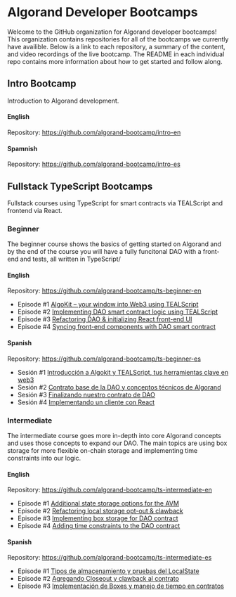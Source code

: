 # Algorand Developer Bootcamps

Welcome to the GitHub organization for Algorand developer bootcamps! This organization contains repositories for all of the bootcamps we currently have availible. Below is a link to each repository, a summary of the content, and video recordings of the live bootcamp. The README in each individual repo contains more information about how to get started and follow along. 

## Intro Bootcamp

Introduction to Algorand development. 

#### English

Repository: https://github.com/algorand-bootcamp/intro-en

#### Spamnish

Repository: https://github.com/algorand-bootcamp/intro-es

## Fullstack TypeScript Bootcamps

Fullstack courses using TypeScript for smart contracts via TEALScript and frontend via React. 

### Beginner 

The beginner course shows the basics of getting started on Algorand and by the end of the course you will have a fully funcitonal DAO with a front-end and tests, all written in TypeScript/

#### English
Repository: https://github.com/algorand-bootcamp/ts-beginner-en

- Episode #1 [AlgoKit – your window into Web3 using TEALScript](https://youtu.be/jMrCtkwlw_M)
- Episode #2 [Implementing DAO smart contract logic using TEALScript](https://youtu.be/J1NYgKdmXHw)
- Episode #3 [Refactoring DAO & initializing React front-end UI](https://youtu.be/3gTvBOy-c-0)
- Episode #4 [Syncing front-end components with DAO smart contract](https://youtu.be/ySfVoAcz5Wo)

#### Spanish

Repository: https://github.com/algorand-bootcamp/ts-beginner-es

- Sesión #1 [Introducción a Algokit y TEALScript, tus herramientas clave en web3](https://youtu.be/ZeG4ST14ow4)
- Sesión #2 [Contrato base de la DAO y conceptos técnicos de Algorand](https://youtu.be/HBL86XM5pSg)
- Sesión #3 [Finalizando nuestro contrato de DAO](https://youtu.be/8MZTMkZ-0HU)
- Sesión #4 [Implementando un cliente con React](https://youtu.be/gDN_9RhzKjs)

### Intermediate

The intermediate course goes more in-depth into core Algorand concepts and uses those concepts to expand our DAO. The main topics are using box storage for more flexible on-chain storage and implementing time constraints into our logic. 

#### English
Repository: https://github.com/algorand-bootcamp/ts-intermediate-en

- Episode #1 [Additional state storage options for the AVM](https://youtu.be/ZCt1syBK8Jc)
- Episode #2 [Refactoring local storage opt-out & clawback](https://youtu.be/ASLpCg0GPm0)
- Episode #3 [Implementing box storage for DAO contract](https://youtu.be/E9dUCwTaBBE)
- Episode #4 [Adding time constraints to the DAO contract](https://youtu.be/toIz6Ocl4dY)

#### Spanish

Repository: https://github.com/algorand-bootcamp/ts-intermediate-es

- Episode #1 [Tipos de almacenamiento y pruebas del LocalState](https://youtu.be/qZs23WWeL8M)
- Episode #2 [Agregando Closeout y clawback al contrato](https://youtu.be/NJhIwueqCOk)
- Episode #3 [Implementación de Boxes y manejo de tiempo en contratos](https://youtu.be/8OPW47_GDnU)

